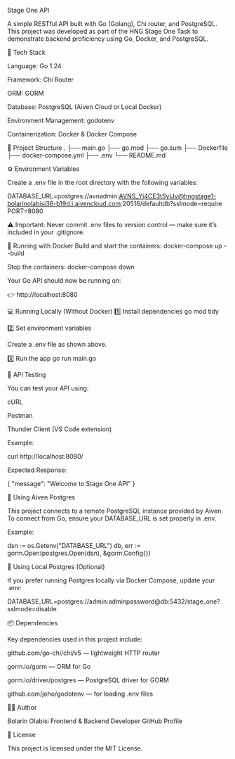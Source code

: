 Stage One API

A simple RESTful API built with Go (Golang), Chi router, and PostgreSQL.
This project was developed as part of the HNG Stage One Task to demonstrate backend proficiency using Go, Docker, and PostgreSQL.

🚀 Tech Stack

Language: Go 1.24

Framework: Chi Router

ORM: GORM

Database: PostgreSQL (Aiven Cloud or Local Docker)

Environment Management: godotenv

Containerization: Docker & Docker Compose

🧰 Project Structure
.
├── main.go
├── go.mod
├── go.sum
├── Dockerfile
├── docker-compose.yml
├── .env
└── README.md

⚙️ Environment Variables

Create a .env file in the root directory with the following variables:

DATABASE_URL=postgres://avnadmin:AVNS_Yj4CE3tSyIJv@hngstage1-bolarinolabisi36-b19d.i.aivencloud.com:20516/defaultdb?sslmode=require
PORT=8080


⚠️ Important: Never commit .env files to version control — make sure it’s included in your .gitignore.

🐳 Running with Docker
Build and start the containers:
docker-compose up --build

Stop the containers:
docker-compose down


Your Go API should now be running on:

👉 http://localhost:8080

💻 Running Locally (Without Docker)
1️⃣ Install dependencies
go mod tidy

2️⃣ Set environment variables

Create a .env file as shown above.

3️⃣ Run the app
go run main.go

🧪 API Testing

You can test your API using:

cURL

Postman

Thunder Client (VS Code extension)

Example:

curl http://localhost:8080/


Expected Response:

{
  "message": "Welcome to Stage One API"
}

🐘 Using Aiven Postgres

This project connects to a remote PostgreSQL instance provided by Aiven.
To connect from Go, ensure your DATABASE_URL is set properly in .env.

Example:

dsn := os.Getenv("DATABASE_URL")
db, err := gorm.Open(postgres.Open(dsn), &gorm.Config{})

🧱 Using Local Postgres (Optional)

If you prefer running Postgres locally via Docker Compose, update your .env:

DATABASE_URL=postgres://admin:adminpassword@db:5432/stage_one?sslmode=disable

📦 Dependencies

Key dependencies used in this project include:

github.com/go-chi/chi/v5
 — lightweight HTTP router

gorm.io/gorm
 — ORM for Go

gorm.io/driver/postgres
 — PostgreSQL driver for GORM

github.com/joho/godotenv
 — for loading .env files

🧑‍💻 Author

Bolarin Olabisi
Frontend & Backend Developer
GitHub Profile

📝 License

This project is licensed under the MIT License.
